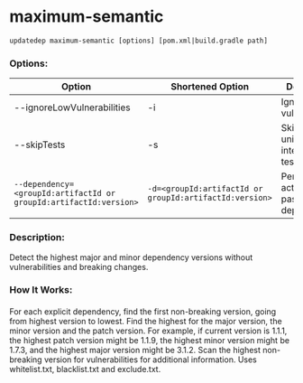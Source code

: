 # maximum-semantic

```
updatedep maximum-semantic [options] [pom.xml|build.gradle path]
```

###
### Options:

 | Option                                                            | Shortened Option                                        | Description                              |
 |-------------------------------------------------------------------|---------------------------------------------------------|------------------------------------------|
 | --ignoreLowVulnerabilities                                        | -i                                                      | Ignore low vulnerabilities.              |
 | --skipTests                                                       | -s                                                      | Skip running unit and integration tests. |
 | `--dependency=<groupId:artifactId or groupId:artifactId:version>` | `-d=<groupId:artifactId or groupId:artifactId:version>` | Perform action to the passed dependency. |

####
### Description:
Detect the highest major and minor dependency versions without vulnerabilities and breaking changes.
### How It Works:
####
For each explicit dependency, find the first non-breaking version, going from highest version to lowest. Find the highest for the major version, the minor version and the patch version. For example, if current version is 1.1.1, the highest patch version might be 1.1.9, the highest minor version might be 1.7.3, and the highest major version might be 3.1.2. Scan the highest non-breaking version for vulnerabilities for additional information. Uses whitelist.txt, blacklist.txt and exclude.txt.
